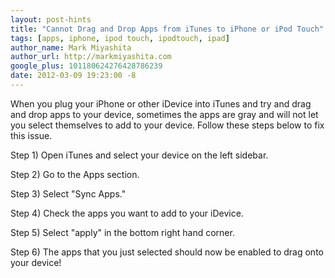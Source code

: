 ```yaml
---
layout: post-hints
title: "Cannot Drag and Drop Apps from iTunes to iPhone or iPod Touch"
tags: [apps, iphone, ipod touch, ipodtouch, ipad]
author_name: Mark Miyashita
author_url: http://markmiyashita.com
google_plus: 101180624276428786239
date: 2012-03-09 19:23:00 -8
---
```


When you plug your iPhone or other iDevice into iTunes and try and drag and drop apps to your device, sometimes the apps are gray and will not let you select themselves to add to your device. Follow these steps below to fix this issue.

Step 1) Open iTunes and select your device on the left sidebar.

Step 2) Go to the Apps section.

Step 3) Select "Sync Apps."

Step 4) Check the apps you want to add to your iDevice.

Step 5) Select "apply" in the bottom right hand corner.

Step 6) The apps that you just selected should now be enabled to drag onto your device!
